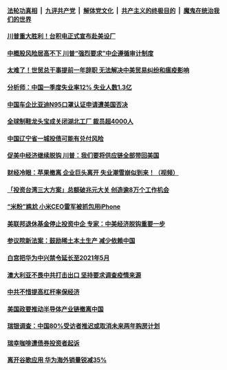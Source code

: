 ####  [法轮功真相](../../../../basic/blob/master/README.md?t=05151702) &nbsp;|&nbsp; [九评共产党](../../../../9ping.md/blob/master/README.md?t=05151702) &nbsp;|&nbsp; [解体党文化](../../../../jtdwh.md/blob/master/README.md?t=05151702)  &nbsp;|&nbsp; [共产主义的终极目的](../../../../gczydzjmd.md/blob/master/README.md?t=05151702) &nbsp;|&nbsp; [魔鬼在统治我们的世界](../../../../mgztzwmdsj.md/blob/master/README.md?t=05151702) 

#### [川普重大胜利！台积电正式宣布赴美设厂 ](../pages/soh7/378961.md?t=05151702) 
#### [中概股风险居高不下 川普“强烈要求”中企遵循审计制度](../pages/soh7/379054.md?t=05151702) 
#### [太难了！世贸总干事提前一年辞职 无法解决中美贸易纠纷和瘟疫影响](../pages/soh7/378919.md?t=05151702) 
#### [分析师：中国一季度失业率12% 失业人数1.3亿](../pages/soh7/378832.md?t=05151702) 
#### [中国车企比亚迪N95口罩认证申请遭美国否决](../pages/soh7/378847.md?t=05151702) 
#### [全球制鞋龙头宝成关闭湖北工厂 裁员超4000人](../pages/soh7/378853.md?t=05151702) 
#### [中国辽宁省一城投债可能有兑付风险](../pages/soh7/378850.md?t=05151702) 
#### [促美中经济继续脱钩 川普：我们要将供应链全部带回美国](../pages/soh7/378859.md?t=05151702) 
#### [财经冷眼：苹果撤离  企业巨头离开  失业潮雪崩似到来！（视频）](../pages/soh7/378775.md?t=05151702) 
#### [「投资台湾三大方案」总额破兆元大关 创造逾8万个工作机会](../pages/soh7/378610.md?t=05151702) 
#### [“米粉”尴尬 小米CEO雷军被抓包用iPhone ](../pages/soh7/378598.md?t=05151702) 
#### [美联邦退休基金停止投资中企 专家：中美经济脱钩重要一步](../pages/soh7/378538.md?t=05151702) 
#### [参议院新法案：鼓励稀土本土生产 减少依赖中国](../pages/soh7/378436.md?t=05151702) 
#### [白宫把华为中兴禁令延长至2021年5月](../pages/soh7/378403.md?t=05151702) 
#### [澳大利亚不畏中共打击出口 坚持要求调查疫情来源](../pages/soh7/378391.md?t=05151702) 
#### [中共不惜提高杠杆率保经济](../pages/soh7/378370.md?t=05151702) 
#### [美国政要推动半导体产业链撤离中国](../pages/soh7/378358.md?t=05151702) 
#### [瑞银调查：中国80%受访者推迟或取消未来两年购房计划](../pages/soh7/378379.md?t=05151702) 
#### [瑞幸咖啡遭债券投资者起诉](../pages/soh7/378376.md?t=05151702) 
#### [离开谷歌应用 华为海外销量锐减35%](../pages/soh7/378355.md?t=05151702) 
